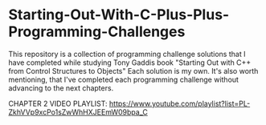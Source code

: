 # Starting-Out-With-C-Plus-Plus-Programming-Challenges

This repository is a collection of programming challenge solutions that I have completed while studying Tony Gaddis book "Starting Out with C++ from Control Structures to Objects" Each solution is my own. It's also worth mentioning, that I've completed each programming challenge without advancing to the next chapters.

CHAPTER 2 VIDEO PLAYLIST: 
https://www.youtube.com/playlist?list=PL-ZkhVVp9xcPo1sZwWhHXJEEmW09bpa_C 

